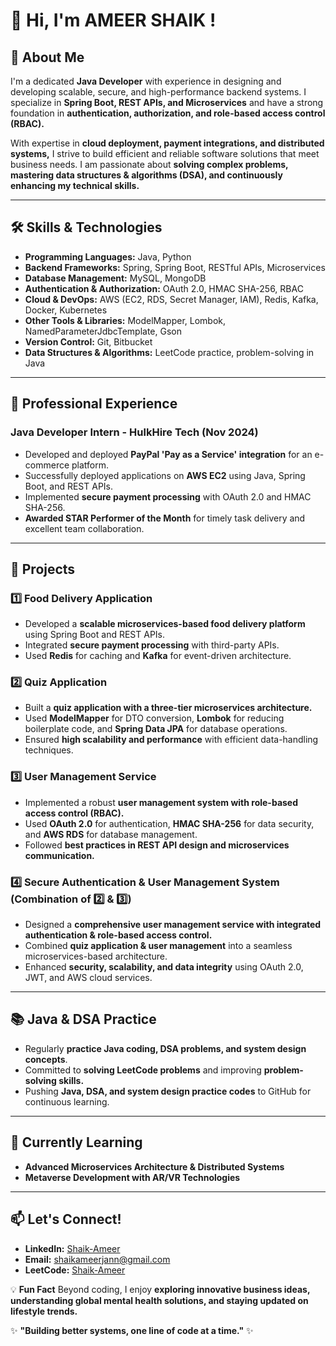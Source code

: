 # 👋 Hi, I'm AMEER SHAIK !

## 🚀 About Me
I'm a dedicated **Java Developer** with experience in designing and developing scalable, secure, and high-performance backend systems. I specialize in **Spring Boot, REST APIs, and Microservices** and have a strong foundation in **authentication, authorization, and role-based access control (RBAC).**

With expertise in **cloud deployment, payment integrations, and distributed systems,** I strive to build efficient and reliable software solutions that meet business needs. I am passionate about **solving complex problems, mastering data structures & algorithms (DSA), and continuously enhancing my technical skills.**

---

## 🛠️ Skills & Technologies
- **Programming Languages:** Java, Python  
- **Backend Frameworks:** Spring, Spring Boot, RESTful APIs, Microservices  
- **Database Management:** MySQL, MongoDB  
- **Authentication & Authorization:** OAuth 2.0, HMAC SHA-256, RBAC  
- **Cloud & DevOps:** AWS (EC2, RDS, Secret Manager, IAM), Redis, Kafka, Docker, Kubernetes  
- **Other Tools & Libraries:** ModelMapper, Lombok, NamedParameterJdbcTemplate, Gson  
- **Version Control:** Git, Bitbucket  
- **Data Structures & Algorithms:** LeetCode practice, problem-solving in Java  

---

## 💼 Professional Experience
### **Java Developer Intern - HulkHire Tech (Nov 2024)**
- Developed and deployed **PayPal 'Pay as a Service' integration** for an e-commerce platform.
- Successfully deployed applications on **AWS EC2** using Java, Spring Boot, and REST APIs.
- Implemented **secure payment processing** with OAuth 2.0 and HMAC SHA-256.
- **Awarded STAR Performer of the Month** for timely task delivery and excellent team collaboration.

---

## 📌 Projects
### **1️⃣ Food Delivery Application**
- Developed a **scalable microservices-based food delivery platform** using Spring Boot and REST APIs.
- Integrated **secure payment processing** with third-party APIs.
- Used **Redis** for caching and **Kafka** for event-driven architecture.

### **2️⃣ Quiz Application**
- Built a **quiz application with a three-tier microservices architecture.**
- Used **ModelMapper** for DTO conversion, **Lombok** for reducing boilerplate code, and **Spring Data JPA** for database operations.
- Ensured **high scalability and performance** with efficient data-handling techniques.

### **3️⃣ User Management Service**
- Implemented a robust **user management system with role-based access control (RBAC).**
- Used **OAuth 2.0** for authentication, **HMAC SHA-256** for data security, and **AWS RDS** for database management.
- Followed **best practices in REST API design and microservices communication.**

### **4️⃣ Secure Authentication & User Management System** (Combination of 2️⃣ & 3️⃣)
- Designed a **comprehensive user management service with integrated authentication & role-based access control.**
- Combined **quiz application & user management** into a seamless microservices-based architecture.
- Enhanced **security, scalability, and data integrity** using OAuth 2.0, JWT, and AWS cloud services.

---

## 📚 Java & DSA Practice
- Regularly **practice Java coding, DSA problems, and system design concepts**.
- Committed to **solving LeetCode problems** and improving **problem-solving skills.**
- Pushing **Java, DSA, and system design practice codes** to GitHub for continuous learning.

---

## 🌱 Currently Learning
- **Advanced Microservices Architecture & Distributed Systems**
- **Metaverse Development with AR/VR Technologies**

---

## 📫 Let's Connect!
- **LinkedIn:** [Shaik-Ameer](https://www.linkedin.com/in/ameer-shaikk/)  
- **Email:** shaikameerjann@gmail.com  
- **LeetCode:** [Shaik-Ameer](https://leetcode.com/u/SHAIK_AMEER_/)  

💡 **Fun Fact**
Beyond coding, I enjoy **exploring innovative business ideas, understanding global mental health solutions, and staying updated on lifestyle trends.**

✨ **"Building better systems, one line of code at a time."** ✨
